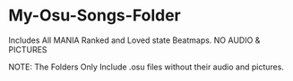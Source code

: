 # My-Osu-Songs-Folder
Includes All MANIA Ranked and Loved state Beatmaps. NO AUDIO &amp; PICTURES

NOTE: The Folders Only Include .osu files without their audio and pictures.
